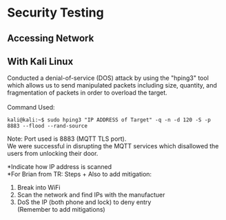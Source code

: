 # Security Testing
## Accessing Network

## With Kali Linux
Conducted a denial-of-service (DOS) attack by using the "hping3" tool which allows us to send manipulated packets including size, quantity, and fragmentation of packets in order to overload the target.
</br>
</br>
Command Used:
```console
kali@kali:~$ sudo hping3 "IP ADDRESS of Target" -q -n -d 120 -S -p 8883 --flood --rand-source
```
Note: Port used is 8883 (MQTT TLS port). </br>
We were successful in disrupting the MQTT services which disallowed the users from unlocking their door.

*Indicate how IP address is scanned </br>
*For Brian from TR:
Steps + Also to add mitigation: </br>
1. Break into WiFi </br>
2. Scan the network and find IPs with the manufactuer</br>
3. DoS the IP (both phone and lock) to deny entry </br>
(Remember to add mitigations)
